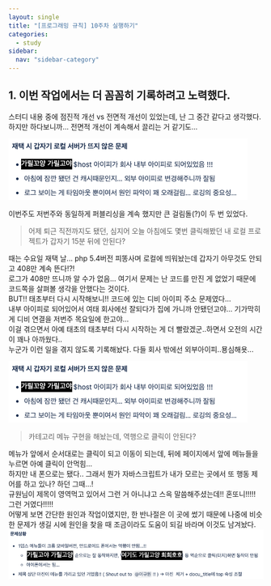 ```yaml
---
layout: single
title: "[프로그래밍 규칙] 10주차 실행하기"
categories:
  - study
sidebar:
  nav: "sidebar-category"
---
```


## 1. 이번 작업에서는 더 꼼꼼히 기록하려고 노력했다.

스터디 내용 중에 점진적 개선 vs 전면적 개선이 있었는데, 난 그 중간 같다고 생각했다.<br />
하지만 하다보니까... 전면적 개선이 계속해서 끌리는 거 같기도...

![프로그래밍 규칙 10주차](/assets/images/programming-rule-10.png)

이번주도 저번주와 동일하게 퍼블리싱을 계속 했지만 큰 걸림돌(?)이 두 번 있었다.

> 어제 퇴근 직전까지도 됐던, 심지어 오늘 아침에도 몇번 클릭해봤던 내 로컬 프로젝트가 갑자기 15분 뒤에 안된다?

때는 수요일 재택 날... php 5.4버전 피똥사며 로컬에 띄워놨는데 갑자기 아무것도 안되고 408만 계속 뜬다!?!<br />
로그가 408만 뜨니까 알 수가 없음... 여기서 문제는 난 코드를 만진 게 없었기 때문에 코드쪽을 살펴볼 생각을 안했다는 것이다.<br />
BUT!! 태초부터 다시 시작해보니!! 코드에 있는 디비 아이피 주소 문제였다... <br />
내부 아이피로 되어있어서 여태 회사에선 잘되다가 집에 가니까 안됐던고야... 기가막히게 디비 연결을 저번주 목요일에 한고야...<br />
이걸 겪으면서 아예 태초의 태초부터 다시 시작하는 게 더 빨랐겠군..하면서 오전의 시간이 꽤나 아까웠다..<br />
누군가 이런 일을 겪지 않도록 기록해놨다. 다들 회사 밖에선 외부아이피..묭심해욧...

![프로그래밍 규칙 10주차](/assets/images/programming-rule-10.png)

> 카테고리 메뉴 구현을 해놨는데, 역행으로 클릭이 안된다?

메뉴가 앞에서 순서대로는 클릭이 되고 이동이 되는데, 뒤에 페이지에서 앞에 메뉴들을 누르면 아예 클릭이 안먹힘...<br />
하지만 내 폰으로는 됐다.. 그래서 뭔가 자바스크립트가 내가 모르는 곳에서 또 행동 제어를 하고 있나? 하던 그때...!<br />
규원님이 제목이 영역먹고 있어서 그런 거 아니냐고 스윽 말씀해주셨는데!! 혼또니!!!!! 그런 거였다!!!!!<br />
어떻게 보면 간단한 원인과 작업이였지만, 한 반나절은 이 곳에 썼기 때문에 
나중에 비슷한 문제가 생길 시에 원인을 찾을 때 조금이라도 도움이 되길 바라며 이것도 남겨놨다.
![프로그래밍 규칙 10주차](/assets/images/programming-rule-10-2.png)
